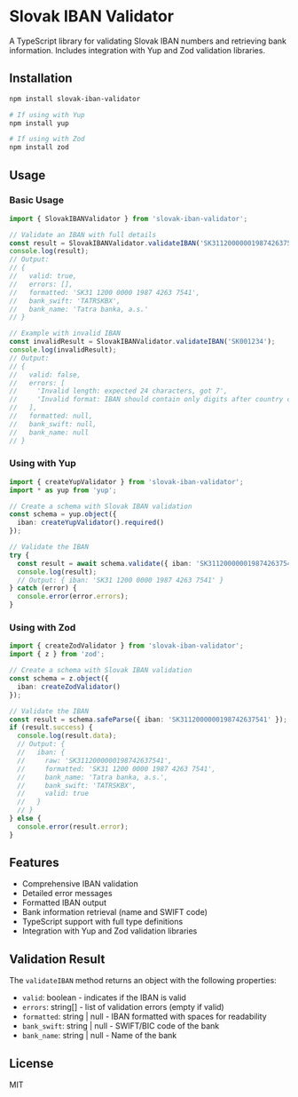 # Slovak IBAN Validator

A TypeScript library for validating Slovak IBAN numbers and retrieving bank information. Includes integration with Yup and Zod validation libraries.

## Installation

```bash
npm install slovak-iban-validator

# If using with Yup
npm install yup

# If using with Zod
npm install zod
```

## Usage

### Basic Usage

```typescript
import { SlovakIBANValidator } from 'slovak-iban-validator';

// Validate an IBAN with full details
const result = SlovakIBANValidator.validateIBAN('SK3112000000198742637541');
console.log(result);
// Output:
// {
//   valid: true,
//   errors: [],
//   formatted: 'SK31 1200 0000 1987 4263 7541',
//   bank_swift: 'TATRSKBX',
//   bank_name: 'Tatra banka, a.s.'
// }

// Example with invalid IBAN
const invalidResult = SlovakIBANValidator.validateIBAN('SK001234');
console.log(invalidResult);
// Output:
// {
//   valid: false,
//   errors: [
//     'Invalid length: expected 24 characters, got 7',
//     'Invalid format: IBAN should contain only digits after country code'
//   ],
//   formatted: null,
//   bank_swift: null,
//   bank_name: null
// }
```

### Using with Yup

```typescript
import { createYupValidator } from 'slovak-iban-validator';
import * as yup from 'yup';

// Create a schema with Slovak IBAN validation
const schema = yup.object({
  iban: createYupValidator().required()
});

// Validate the IBAN
try {
  const result = await schema.validate({ iban: 'SK3112000000198742637541' });
  console.log(result);
  // Output: { iban: 'SK31 1200 0000 1987 4263 7541' }
} catch (error) {
  console.error(error.errors);
}
```

### Using with Zod

```typescript
import { createZodValidator } from 'slovak-iban-validator';
import { z } from 'zod';

// Create a schema with Slovak IBAN validation
const schema = z.object({
  iban: createZodValidator()
});

// Validate the IBAN
const result = schema.safeParse({ iban: 'SK3112000000198742637541' });
if (result.success) {
  console.log(result.data);
  // Output: {
  //   iban: {
  //     raw: 'SK3112000000198742637541',
  //     formatted: 'SK31 1200 0000 1987 4263 7541',
  //     bank_name: 'Tatra banka, a.s.',
  //     bank_swift: 'TATRSKBX',
  //     valid: true
  //   }
  // }
} else {
  console.error(result.error);
}
```

## Features

- Comprehensive IBAN validation
- Detailed error messages
- Formatted IBAN output
- Bank information retrieval (name and SWIFT code)
- TypeScript support with full type definitions
- Integration with Yup and Zod validation libraries

## Validation Result

The `validateIBAN` method returns an object with the following properties:

- `valid`: boolean - indicates if the IBAN is valid
- `errors`: string[] - list of validation errors (empty if valid)
- `formatted`: string | null - IBAN formatted with spaces for readability
- `bank_swift`: string | null - SWIFT/BIC code of the bank
- `bank_name`: string | null - Name of the bank

## License

MIT
